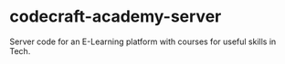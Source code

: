 # codecraft-academy-server
Server code for an E-Learning platform with courses for useful skills in Tech.
